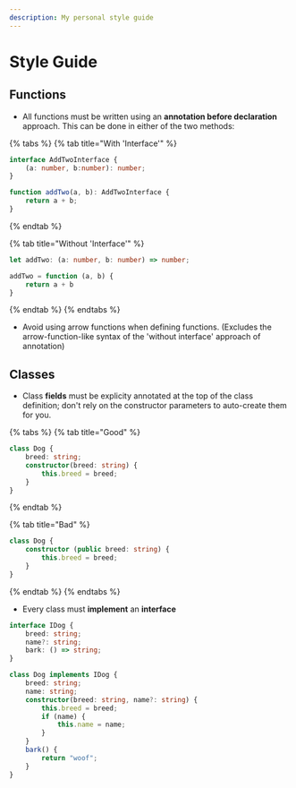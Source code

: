 ```yaml
---
description: My personal style guide
---
```


# Style Guide

## Functions

* All functions must be written using an **annotation before declaration** approach. This can be done in either of the two methods:

{% tabs %}
{% tab title="With \'Interface\'" %}
```typescript
interface AddTwoInterface {
    (a: number, b:number): number;
}

function addTwo(a, b): AddTwoInterface {
    return a + b;
}
```
{% endtab %}

{% tab title="Without \'Interface\'" %}
```typescript
let addTwo: (a: number, b: number) => number;

addTwo = function (a, b) { 
    return a + b 
}
```
{% endtab %}
{% endtabs %}

* Avoid using arrow functions when defining functions. \(Excludes the arrow-function-like syntax of the 'without interface' approach of annotation\)

## Classes

* Class **fields** must be explicity annotated at the top of the class definition; don't rely on the constructor parameters to auto-create them for you.

{% tabs %}
{% tab title="Good" %}
```typescript
class Dog {
    breed: string;
    constructor(breed: string) {
        this.breed = breed;
    }
}
```
{% endtab %}

{% tab title="Bad" %}
```typescript
class Dog {
    constructor (public breed: string) {
        this.breed = breed;
    }
}
```
{% endtab %}
{% endtabs %}

* Every class must **implement** an **interface**

```typescript
interface IDog {
    breed: string;
    name?: string;
    bark: () => string;
}

class Dog implements IDog { 
    breed: string;
    name: string;
    constructor(breed: string, name?: string) {
        this.breed = breed;
        if (name) {
            this.name = name;
        }
    }
    bark() {
        return "woof";
    }
}
```

